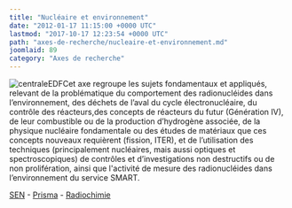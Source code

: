 ```yaml
---
title: "Nucléaire et environnement"
date: "2012-01-17 11:15:00 +0000 UTC"
lastmod: "2017-10-17 12:23:54 +0000 UTC"
path: "axes-de-recherche/nucleaire-et-environnement.md"
joomlaid: 89
category: "Axes de recherche"
---
```

![centraleEDF](images/General/centraleEDF.jpg)Cet axe regroupe les sujets fondamentaux et appliqués, relevant de la problématique du comportement des radionucléides dans l’environnement, des déchets de l’aval du cycle électronucléaire, du contrôle des réacteurs,des concepts de réacteurs du futur (Génération IV), de leur combustible ou de la production d’hydrogène associée, de la physique nucléaire fondamentale ou des études de matériaux que ces concepts nouveaux requièrent (fission, ITER), et de l’utilisation des techniques (principalement nucléaires, mais aussi optiques et spectroscopiques) de contrôles et d’investigations non destructifs ou de non prolifération, ainsi que l'activité de mesure des radionucléides dans l’environnement du service SMART.

[SEN](/recherche/sen/erdre-presentation) - [Prisma](/recherche/prisma/presentation) - [Radiochimie](/recherche/radiochimie/radiochimie-presentation)
